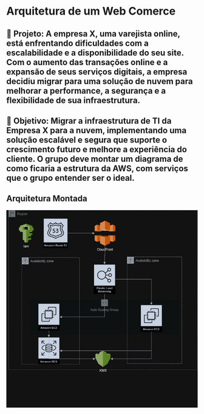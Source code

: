 # Arquitetura de um Web Comerce

## 📝 Projeto: A empresa X, uma varejista online, está enfrentando dificuldades com a escalabilidade e a disponibilidade do seu site. Com o aumento das transações online e a expansão de seus serviços digitais, a empresa decidiu migrar para uma solução de nuvem para melhorar a performance, a segurança e a flexibilidade de sua infraestrutura.

## 🎯 Objetivo: Migrar a infraestrutura de TI da Empresa X para a nuvem, implementando uma solução escalável e segura que suporte o crescimento futuro e melhore a experiência do cliente. O grupo deve montar um diagrama de como ficaria a estrutura da AWS, com serviços que o grupo entender ser o ideal.

## Arquitetura Montada
![Diagrama da solução](Arquitetura.jpg)
